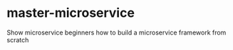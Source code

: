 # master-microservice
Show microservice beginners how to build a microservice framework from scratch
